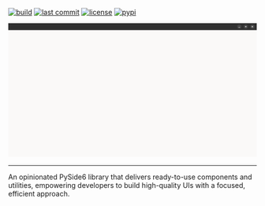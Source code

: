 [![build](https://img.shields.io/github/actions/workflow/status/SantosVilanculos/rokugu/publish.yml)](https://github.com/SantosVilanculos/rokugu/actions)
[![last commit](https://img.shields.io/github/last-commit/SantosVilanculos/rokugu)](https://github.com/SantosVilanculos/rokugu/commits/main)
[![license](https://img.shields.io/github/license/SantosVilanculos/rokugu)](https://github.com/SantosVilanculos/rokugu/blob/main/LICENSE)
[![pypi](https://img.shields.io/pypi/v/rokugu)](https://pypi.org/project/rokugu)

![screenshot](https://raw.githubusercontent.com/SantosVilanculos/rokugu/main/screenshot.png)

---

An opinionated PySide6 library that delivers ready-to-use components and
utilities, empowering developers to build high-quality UIs with a focused,
efficient approach.
